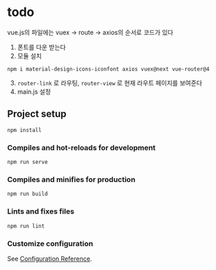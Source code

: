 # todo
vue.js의 파일에는 vuex -> route -> axios의 순서로 코드가 있다

1. 폰트를 다운 받는다
2. 모듈 설치
```
npm i material-design-icons-iconfont axios vuex@next vue-router@4
```
3. `router-link` 로 라우팅, `router-view` 로 현재 라우트 페이지를 보여준다
4. main.js 설정



## Project setup
```
npm install
```

### Compiles and hot-reloads for development
```
npm run serve
```

### Compiles and minifies for production
```
npm run build
```

### Lints and fixes files
```
npm run lint
```

### Customize configuration
See [Configuration Reference](https://cli.vuejs.org/config/).
